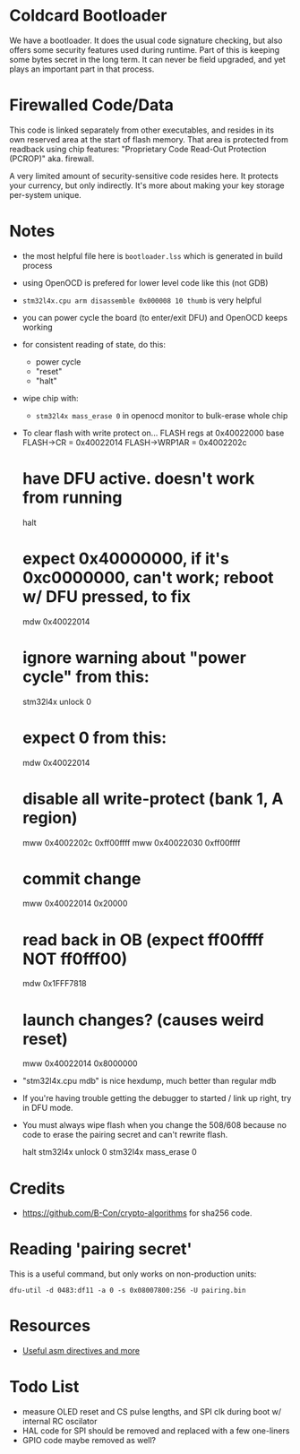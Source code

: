 # Coldcard Bootloader

We have a bootloader. It does the usual code signature checking, but also offers
some security features used during runtime. Part of this is keeping some bytes
secret in the long term. It can never be field upgraded, and yet plays an
important part in that process.

# Firewalled Code/Data

This code is linked separately from other executables, and resides in its own
reserved area at the start of flash memory. That area is protected from readback
using chip features: "Proprietary Code Read-Out Protection (PCROP)" aka. firewall.

A very limited amount of security-sensitive code resides here. It
protects your currency, but only indirectly. It's more about making
your key storage per-system unique.

# Notes

- the most helpful file here is `bootloader.lss` which is generated in build process

- using OpenOCD is prefered for lower level code like this (not GDB)

- `stm32l4x.cpu arm disassemble 0x000008 10 thumb` is very helpful

- you can power cycle the board (to enter/exit DFU) and OpenOCD keeps working

- for consistent reading of state, do this:
    - power cycle
    - "reset"
    - "halt"

- wipe chip with:
    - ``stm32l4x mass_erase 0`` in openocd monitor to bulk-erase whole chip

- To clear flash with write protect on... FLASH regs at 0x40022000 base
    FLASH->CR = 0x40022014
    FLASH->WRP1AR = 0x4002202c

    # have DFU active. doesn't work from running
    halt
    # expect 0x40000000, if it's 0xc0000000, can't work; reboot w/ DFU pressed, to fix
    mdw 0x40022014
    # ignore warning about "power cycle" from this:
    stm32l4x unlock 0
    # expect 0 from this:
    mdw 0x40022014
    # disable all write-protect (bank 1, A region)
    mww 0x4002202c 0xff00ffff
    mww 0x40022030 0xff00ffff
    # commit change
    mww 0x40022014 0x20000
    # read back in OB (expect ff00ffff NOT ff0fff00)
    mdw 0x1FFF7818
    # launch changes? (causes weird reset)
    mww 0x40022014 0x8000000

- "stm32l4x.cpu mdb" is nice hexdump, much better than regular mdb

- If you're having trouble getting the debugger to started / link up right, try in DFU mode.

- You must always wipe flash when you change the 508/608 because no code to erase the
  pairing secret and can't rewrite flash.

    halt
    stm32l4x unlock 0
    stm32l4x mass_erase 0

# Credits

- <https://github.com/B-Con/crypto-algorithms> for sha256 code.

# Reading 'pairing secret'

This is a useful command, but only works on non-production units:

    dfu-util -d 0483:df11 -a 0 -s 0x08007800:256 -U pairing.bin


# Resources

- [Useful asm directives and more](https://community.arm.com/processors/b/blog/posts/useful-assembler-directives-and-macros-for-the-gnu-assembler)

# Todo List

- measure OLED reset and CS pulse lengths, and SPI clk during boot w/ internal RC oscilator
- HAL code for SPI should be removed and replaced with a few one-liners
- GPIO code maybe removed as well?


